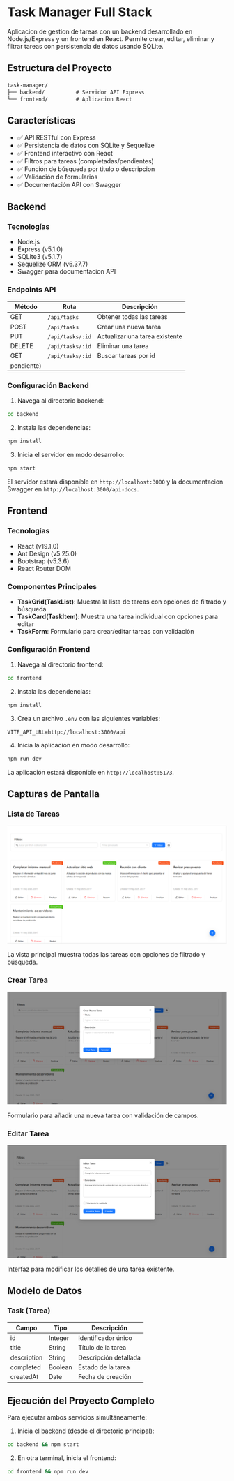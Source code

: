 # Task Manager Full Stack

Aplicacion de gestion de tareas con un backend desarrollado en Node.js/Express y un frontend en React. Permite crear, editar, eliminar y filtrar tareas con persistencia de datos usando SQLite.

## Estructura del Proyecto

```
task-manager/
├── backend/          # Servidor API Express
└── frontend/         # Aplicacion React
```

## Características

- ✅ API RESTful con Express
- ✅ Persistencia de datos con SQLite y Sequelize
- ✅ Frontend interactivo con React
- ✅ Filtros para tareas (completadas/pendientes)
- ✅ Función de búsqueda por titulo o descripcion
- ✅ Validación de formularios
- ✅ Documentación API con Swagger

## Backend

### Tecnologías

- Node.js
- Express (v5.1.0)
- SQLite3 (v5.1.7)
- Sequelize ORM (v6.37.7)
- Swagger para documentacion API

### Endpoints API

| Método | Ruta | Descripción |
|--------|------|-------------|
| GET | `/api/tasks` | Obtener todas las tareas |
| POST | `/api/tasks` | Crear una nueva tarea |
| PUT | `/api/tasks/:id` | Actualizar una tarea existente |
| DELETE | `/api/tasks/:id` | Eliminar una tarea |
| GET | `/api/tasks/:id` | Buscar tareas por id |
|pendiente) |

### Configuración Backend

1. Navega al directorio backend:
```bash
cd backend
```

2. Instala las dependencias:
```bash
npm install
```


3. Inicia el servidor en modo desarrollo:
```bash
npm start
```

El servidor estará disponible en `http://localhost:3000` y la documentacion Swagger en `http://localhost:3000/api-docs`.

## Frontend

### Tecnologías

- React (v19.1.0)
- Ant Design (v5.25.0)
- Bootstrap (v5.3.6)
- React Router DOM

### Componentes Principales

- **TaskGrid(TaskList)**: Muestra la lista de tareas con opciones de filtrado y búsqueda
- **TaskCard(TaskItem)**: Muestra una tarea individual con opciones para editar
- **TaskForm**: Formulario para crear/editar tareas con validación

### Configuración Frontend

1. Navega al directorio frontend:
```bash
cd frontend
```

2. Instala las dependencias:
```bash
npm install
```

3. Crea un archivo `.env` con las siguientes variables:
```
VITE_API_URL=http://localhost:3000/api
```

4. Inicia la aplicación en modo desarrollo:
```bash
npm run dev
```

La aplicación estará disponible en `http://localhost:5173`.

## Capturas de Pantalla

### Lista de Tareas
![Lista de Tareas](/img/lista_de_tareas.png)

La vista principal muestra todas las tareas con opciones de filtrado y búsqueda.

### Crear Tarea
![Crear Tarea](/img/crear_tarea.png)

Formulario para añadir una nueva tarea con validación de campos.

### Editar Tarea
![Editar Tarea](/img/editar_tarea.png)

Interfaz para modificar los detalles de una tarea existente.

## Modelo de Datos

### Task (Tarea)

| Campo | Tipo | Descripción |
|-------|------|-------------|
| id | Integer | Identificador único |
| title | String | Título de la tarea |
| description | String | Descripción detallada |
| completed | Boolean | Estado de la tarea |
| createdAt | Date | Fecha de creación |

## Ejecución del Proyecto Completo

Para ejecutar ambos servicios simultáneamente:

1. Inicia el backend (desde el directorio principal):
```bash
cd backend && npm start
```

2. En otra terminal, inicia el frontend:
```bash
cd frontend && npm run dev
```